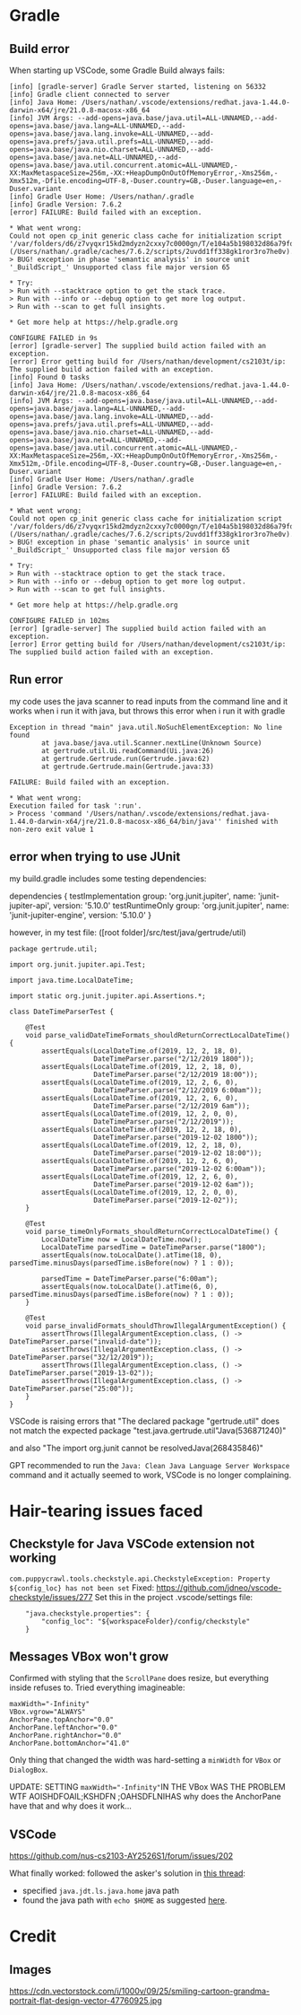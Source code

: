 # Gradle
## Build error
When starting up VSCode, some Gradle Build always fails:
```
[info] [gradle-server] Gradle Server started, listening on 56332
[info] Gradle client connected to server
[info] Java Home: /Users/nathan/.vscode/extensions/redhat.java-1.44.0-darwin-x64/jre/21.0.8-macosx-x86_64
[info] JVM Args: --add-opens=java.base/java.util=ALL-UNNAMED,--add-opens=java.base/java.lang=ALL-UNNAMED,--add-opens=java.base/java.lang.invoke=ALL-UNNAMED,--add-opens=java.prefs/java.util.prefs=ALL-UNNAMED,--add-opens=java.base/java.nio.charset=ALL-UNNAMED,--add-opens=java.base/java.net=ALL-UNNAMED,--add-opens=java.base/java.util.concurrent.atomic=ALL-UNNAMED,-XX:MaxMetaspaceSize=256m,-XX:+HeapDumpOnOutOfMemoryError,-Xms256m,-Xmx512m,-Dfile.encoding=UTF-8,-Duser.country=GB,-Duser.language=en,-Duser.variant
[info] Gradle User Home: /Users/nathan/.gradle
[info] Gradle Version: 7.6.2
[error] FAILURE: Build failed with an exception.

* What went wrong:
Could not open cp_init generic class cache for initialization script '/var/folders/d6/z7vyqxr15kd2mdyzn2cxxy7c0000gn/T/e104a5b198032d86a79fd896826497955faf162b756cbab822c5e4a154259a05.gradle' (/Users/nathan/.gradle/caches/7.6.2/scripts/2uvdd1ff338gk1ror3ro7he0v).
> BUG! exception in phase 'semantic analysis' in source unit '_BuildScript_' Unsupported class file major version 65

* Try:
> Run with --stacktrace option to get the stack trace.
> Run with --info or --debug option to get more log output.
> Run with --scan to get full insights.

* Get more help at https://help.gradle.org

CONFIGURE FAILED in 9s
[error] [gradle-server] The supplied build action failed with an exception.
[error] Error getting build for /Users/nathan/development/cs2103t/ip: The supplied build action failed with an exception.
[info] Found 0 tasks
[info] Java Home: /Users/nathan/.vscode/extensions/redhat.java-1.44.0-darwin-x64/jre/21.0.8-macosx-x86_64
[info] JVM Args: --add-opens=java.base/java.util=ALL-UNNAMED,--add-opens=java.base/java.lang=ALL-UNNAMED,--add-opens=java.base/java.lang.invoke=ALL-UNNAMED,--add-opens=java.prefs/java.util.prefs=ALL-UNNAMED,--add-opens=java.base/java.nio.charset=ALL-UNNAMED,--add-opens=java.base/java.net=ALL-UNNAMED,--add-opens=java.base/java.util.concurrent.atomic=ALL-UNNAMED,-XX:MaxMetaspaceSize=256m,-XX:+HeapDumpOnOutOfMemoryError,-Xms256m,-Xmx512m,-Dfile.encoding=UTF-8,-Duser.country=GB,-Duser.language=en,-Duser.variant
[info] Gradle User Home: /Users/nathan/.gradle
[info] Gradle Version: 7.6.2
[error] FAILURE: Build failed with an exception.

* What went wrong:
Could not open cp_init generic class cache for initialization script '/var/folders/d6/z7vyqxr15kd2mdyzn2cxxy7c0000gn/T/e104a5b198032d86a79fd896826497955faf162b756cbab822c5e4a154259a05.gradle' (/Users/nathan/.gradle/caches/7.6.2/scripts/2uvdd1ff338gk1ror3ro7he0v).
> BUG! exception in phase 'semantic analysis' in source unit '_BuildScript_' Unsupported class file major version 65

* Try:
> Run with --stacktrace option to get the stack trace.
> Run with --info or --debug option to get more log output.
> Run with --scan to get full insights.

* Get more help at https://help.gradle.org

CONFIGURE FAILED in 102ms
[error] [gradle-server] The supplied build action failed with an exception.
[error] Error getting build for /Users/nathan/development/cs2103t/ip: The supplied build action failed with an exception.
```

## Run error
my code uses the java scanner to read inputs from the command line and it works when i run it with java, but throws this error when i run it with gradle

```
Exception in thread "main" java.util.NoSuchElementException: No line found
        at java.base/java.util.Scanner.nextLine(Unknown Source)
        at gertrude.util.Ui.readCommand(Ui.java:26)
        at gertrude.Gertrude.run(Gertrude.java:62)
        at gertrude.Gertrude.main(Gertrude.java:33)

FAILURE: Build failed with an exception.

* What went wrong:
Execution failed for task ':run'.
> Process 'command '/Users/nathan/.vscode/extensions/redhat.java-1.44.0-darwin-x64/jre/21.0.8-macosx-x86_64/bin/java'' finished with non-zero exit value 1
```

## error when trying to use JUnit
my build.gradle includes some testing dependencies:

dependencies {
    testImplementation group: 'org.junit.jupiter', name: 'junit-jupiter-api', version: '5.10.0'
    testRuntimeOnly group: 'org.junit.jupiter', name: 'junit-jupiter-engine', version: '5.10.0'
}

however, in my test file: ([root folder]/src/test/java/gertrude/util)
```
package gertrude.util;

import org.junit.jupiter.api.Test;

import java.time.LocalDateTime;

import static org.junit.jupiter.api.Assertions.*;

class DateTimeParserTest {

    @Test
    void parse_validDateTimeFormats_shouldReturnCorrectLocalDateTime() {
        assertEquals(LocalDateTime.of(2019, 12, 2, 18, 0), 
                     DateTimeParser.parse("2/12/2019 1800"));
        assertEquals(LocalDateTime.of(2019, 12, 2, 18, 0), 
                     DateTimeParser.parse("2/12/2019 18:00"));
        assertEquals(LocalDateTime.of(2019, 12, 2, 6, 0), 
                     DateTimeParser.parse("2/12/2019 6:00am"));
        assertEquals(LocalDateTime.of(2019, 12, 2, 6, 0), 
                     DateTimeParser.parse("2/12/2019 6am"));
        assertEquals(LocalDateTime.of(2019, 12, 2, 0, 0), 
                     DateTimeParser.parse("2/12/2019"));
        assertEquals(LocalDateTime.of(2019, 12, 2, 18, 0), 
                     DateTimeParser.parse("2019-12-02 1800"));
        assertEquals(LocalDateTime.of(2019, 12, 2, 18, 0), 
                     DateTimeParser.parse("2019-12-02 18:00"));
        assertEquals(LocalDateTime.of(2019, 12, 2, 6, 0), 
                     DateTimeParser.parse("2019-12-02 6:00am"));
        assertEquals(LocalDateTime.of(2019, 12, 2, 6, 0), 
                     DateTimeParser.parse("2019-12-02 6am"));
        assertEquals(LocalDateTime.of(2019, 12, 2, 0, 0), 
                     DateTimeParser.parse("2019-12-02"));
    }

    @Test
    void parse_timeOnlyFormats_shouldReturnCorrectLocalDateTime() {
        LocalDateTime now = LocalDateTime.now();
        LocalDateTime parsedTime = DateTimeParser.parse("1800");
        assertEquals(now.toLocalDate().atTime(18, 0), parsedTime.minusDays(parsedTime.isBefore(now) ? 1 : 0));
        
        parsedTime = DateTimeParser.parse("6:00am");
        assertEquals(now.toLocalDate().atTime(6, 0), parsedTime.minusDays(parsedTime.isBefore(now) ? 1 : 0));
    }

    @Test
    void parse_invalidFormats_shouldThrowIllegalArgumentException() {
        assertThrows(IllegalArgumentException.class, () -> DateTimeParser.parse("invalid-date"));
        assertThrows(IllegalArgumentException.class, () -> DateTimeParser.parse("32/12/2019"));
        assertThrows(IllegalArgumentException.class, () -> DateTimeParser.parse("2019-13-02"));
        assertThrows(IllegalArgumentException.class, () -> DateTimeParser.parse("25:00"));
    }
}
```

VSCode is raising errors that "The declared package "gertrude.util" does not match the expected package "test.java.gertrude.util"Java(536871240)"

and also "The import org.junit cannot be resolvedJava(268435846)"

GPT recommended to run the `Java: Clean Java Language Server Workspace` command and it actually seemed to work, VSCode is no longer complaining.

# Hair-tearing issues faced
## Checkstyle for Java VSCode extension not working
`com.puppycrawl.tools.checkstyle.api.CheckstyleException: Property ${config_loc} has not been set`
Fixed: https://github.com/jdneo/vscode-checkstyle/issues/277
Set this in the project .vscode/settings file:
```
    "java.checkstyle.properties": {
        "config_loc": "${workspaceFolder}/config/checkstyle"
    }  

```
## Messages VBox won't grow
Confirmed with styling that the `ScrollPane` does resize, but everything inside refuses to.
Tried everything imagineable:
```
maxWidth="-Infinity"
VBox.vgrow="ALWAYS"
AnchorPane.topAnchor="0.0"
AnchorPane.leftAnchor="0.0"
AnchorPane.rightAnchor="0.0"
AnchorPane.bottomAnchor="41.0"
```
Only thing that changed the width was hard-setting a `minWidth` for `VBox` or `DialogBox`.

UPDATE: SETTING `maxWidth="-Infinity"`IN THE VBox WAS THE PROBLEM WTF AOISHDFOAIL;KSHDFN ;OAHSDFLNIHAS
why does the AnchorPane have that and why does it work...

## VSCode 
https://github.com/nus-cs2103-AY2526S1/forum/issues/202

What finally worked: followed the asker's solution in [this thread](https://stackoverflow.com/questions/68026530/visual-studio-code-not-recognizing-java-project):
- specified `java.jdt.ls.java.home` java path
- found the java path with `echo $HOME` as suggested [here](https://stackoverflow.com/a/73146672/7577786).

# Credit
## Images
https://cdn.vectorstock.com/i/1000v/09/25/smiling-cartoon-grandma-portrait-flat-design-vector-47760925.jpg
